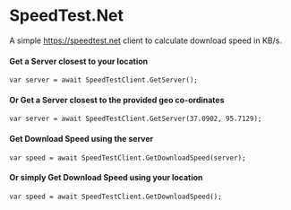 # SpeedTest.Net
A simple https://speedtest.net client to calculate download speed in KB/s.

#### Get a Server closest to your location
```
var server = await SpeedTestClient.GetServer();
```


#### Or Get a Server closest to the provided geo co-ordinates
```
var server = await SpeedTestClient.GetServer(37.0902, 95.7129);
```


#### Get Download Speed using the server
```
var speed = await SpeedTestClient.GetDownloadSpeed(server);
```


#### Or simply Get Download Speed using your location
```
var speed = await SpeedTestClient.GetDownloadSpeed();
```

